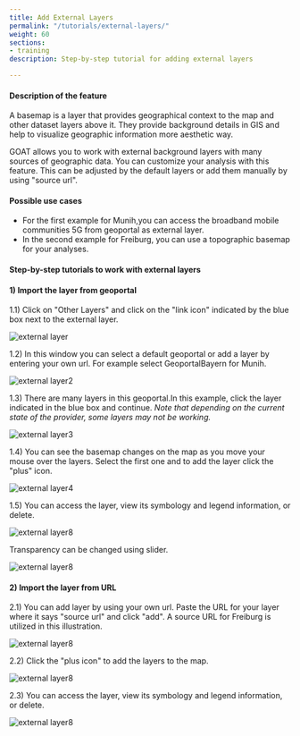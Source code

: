 ```yaml
---
title: Add External Layers
permalink: "/tutorials/external-layers/"
weight: 60
sections:
- training
description: Step-by-step tutorial for adding external layers

---
```

#### Description of the feature

A basemap is a layer that provides geographical context to the map and other dataset layers above it. They provide background details in GIS and help to visualize geographic information more aesthetic way.  

GOAT allows you to work with external background layers with many sources of geographic data. You can customize your analysis with this feature. This can be adjusted by the default layers or add them manually by using "source url".

#### Possible use cases

* For the first example for Munih,you can access the broadband mobile communities 5G from geoportal as external layer.
* In the second example for Freiburg, you can use a topographic basemap for your analyses.


#### Step-by-step tutorials to work with external layers

#### 1) Import the layer from geoportal


1.1) Click on "Other Layers" and click on the "link icon" indicated by the blue box next to the external layer.

<img src="/images/tutorials/External-layers/external-layer1-add-en.webp" alt="external layer" style="max-height:400px;"/>

1.2) In this window you can select a default geoportal or add a layer by entering your own url. For example select GeoportalBayern for Munih.

<img src="/images/tutorials/External-layers/external-layer2-geoportalchoose-en.webp" alt="external layer2" style="max-height:400px;"/>

1.3) There are many layers in this geoportal.In this example, click the layer indicated in the blue box and continue. _Note that depending on the current state of the provider, some layers may not be working._

<img src="/images/tutorials/External-layers/external-layer3-select-en.webp" alt="external layer3" style="max-height:400px;"/>

1.4) You can see the basemap changes on the map as you move your mouse over the layers. Select the first one and to add the layer click the "plus" icon.

<img src="/images/tutorials/External-layers/external-layer4geoportalimport-en.webp" alt="external layer4" style="max-height:400px;"/>

1.5) You can access the layer, view its symbology and legend information, or delete. 

<img src="/images/tutorials/External-layers/external-layer8-addedfromgeoportal-en.webp" alt="external layer8" style="max-height:400px;"/>  

Transparency can be changed using slider.
  

<img src="/images/tutorials/External-layers/external-layer9-changetransp-en.webp" alt="external layer8" style="max-height:400px;"/>


#### 2) Import the layer from URL

2.1) You can add layer by using your own url. Paste the URL for your layer where it says "source url" and click "add". A source URL for Freiburg is utilized in this illustration.

<img src="/images/tutorials/External-layers/external-layer5-url-en.webp" alt="external layer8" style="max-height:400px;"/>

2.2) Click the "plus icon" to add the layers to the map.

<img src="/images/tutorials/External-layers/external-layer6-importfromurl-en.webp" alt="external layer8" style="max-height:400px;"/>

2.3) You can access the layer, view its symbology and legend information, or delete. 

<img src="/images/tutorials/External-layers/external-layer7-addedfromurl-en.webp" alt="external layer8" style="max-height:400px;"/>







